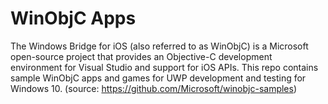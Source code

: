 # WinObjC Apps
The Windows Bridge for iOS (also referred to as WinObjC) is a Microsoft open-source project that provides an Objective-C development environment for Visual Studio and support for iOS APIs. This repo contains sample WinObjC apps and games for UWP development and testing for Windows 10. (source: https://github.com/Microsoft/winobjc-samples)

